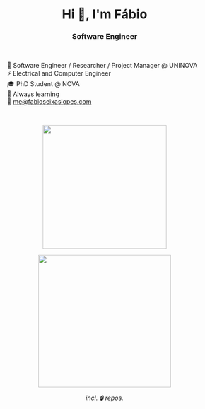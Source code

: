 <h1 align="center">Hi 👋, I'm Fábio</h1>
<h3 align="center">Software Engineer</h3>

<br>

&nbsp; &nbsp; &nbsp; &nbsp; 💼 Software Engineer / Researcher / Project Manager @ UNINOVA <br>
&nbsp; &nbsp; &nbsp; &nbsp; ⚡ Electrical and Computer Engineer <br>
&nbsp; &nbsp; &nbsp; &nbsp; 🎓 PhD Student @ NOVA <br>
&nbsp; &nbsp; &nbsp; &nbsp; 🌱 Always learning <br>
&nbsp; &nbsp; &nbsp; &nbsp; 💬 me@fabioseixaslopes.com

<br>


<p align="center">
  <img src="https://skillicons.dev/icons?i=python,java,androidstudio,javascript,html,css,git,vscode&perline=4" width=280 />
</p>
<p align="center">
  <img src="https://stats-sigma-roan.vercel.app/api/top-langs/?username=fabioseixaslopes&show_icons=true&theme=transparent&layout=compact&hide_border=true&langs_count=10&hide_title=true" width=300/>
</p>
<p align="center"><em> incl. 🔒 repos.</em></p>

